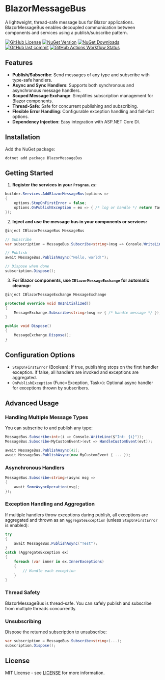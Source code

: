 # BlazorMessageBus

A lightweight, thread-safe message bus for Blazor applications.
BlazorMessageBus enables decoupled communication between components and services using a publish/subscribe pattern.

[![GitHub License](https://img.shields.io/github/license/chA0s-Chris/BlazorMessageBus?style=for-the-badge)](https://github.com/chA0s-Chris/BlazorMessageBus/blob/main/LICENSE)
[![NuGet Version](https://img.shields.io/nuget/v/BlazorMessageBus?style=for-the-badge)](https://www.nuget.org/packages/BlazorMessageBus)
[![NuGet Downloads](https://img.shields.io/nuget/dt/BlazorMessageBus?style=for-the-badge)](https://www.nuget.org/packages/BlazorMessageBus)
[![GitHub last commit](https://img.shields.io/github/last-commit/chA0s-Chris/BlazorMessageBus?style=for-the-badge)](https://github.com/chA0s-Chris/BlazorMessageBus/commits/)
[![GitHub Actions Workflow Status](https://img.shields.io/github/actions/workflow/status/chA0s-Chris/BlazorMessageBus/ci.yml?style=for-the-badge)]()

## Features

- **Publish/Subscribe**: Send messages of any type and subscribe with type-safe handlers.
- **Async and Sync Handlers**: Supports both synchronous and asynchronous message handlers.
- **Scoped Message Exchange**: Simplifies subscription management for Blazor components.
- **Thread-Safe**: Safe for concurrent publishing and subscribing.
- **Flexible Error Handling**: Configurable exception handling and fail-fast options.
- **Dependency Injection**: Easy integration with ASP.NET Core DI.

## Installation

Add the NuGet package:

```
dotnet add package BlazorMessageBus
```

## Getting Started

1. **Register the services in your `Program.cs`:**

```csharp
builder.Services.AddBlazorMessageBus(options =>
{
    options.StopOnFirstError = false;
    options.OnPublishException = ex => { /* log or handle */ return Task.CompletedTask; };
});
```

2. **Inject and use the message bus in your components or services:**

```csharp
@inject IBlazorMessageBus MessageBus

// Subscribe
var subscription = MessageBus.Subscribe<string>(msg => Console.WriteLine(msg));

// Publish
await MessageBus.PublishAsync("Hello, world!");

// Dispose when done
subscription.Dispose();
```

3. **For Blazor components, use `IBlazorMessageExchange` for automatic cleanup:**

```csharp
@inject IBlazorMessageExchange MessageExchange

protected override void OnInitialized()
{
    MessageExchange.Subscribe<string>(msg => { /* handle message */ });
}

public void Dispose()
{
    MessageExchange.Dispose();
}
```

## Configuration Options

- `StopOnFirstError` (Boolean): If true, publishing stops on the first handler exception. If false, all handlers are invoked and exceptions are aggregated.
- `OnPublishException` (Func<Exception, Task>): Optional async handler for exceptions thrown by subscribers.

## Advanced Usage

### Handling Multiple Message Types

You can subscribe to and publish any type:

```csharp
MessageBus.Subscribe<int>(i => Console.WriteLine($"Int: {i}"));
MessageBus.Subscribe<MyCustomEvent>(evt => HandleCustomEvent(evt));

await MessageBus.PublishAsync(42);
await MessageBus.PublishAsync(new MyCustomEvent { ... });
```

### Asynchronous Handlers

```csharp
MessageBus.Subscribe<string>(async msg =>
{
    await SomeAsyncOperation(msg);
});
```

### Exception Handling and Aggregation

If multiple handlers throw exceptions during publish, all exceptions are aggregated and thrown as an `AggregateException` (unless `StopOnFirstError` is enabled):

```csharp
try
{
    await MessageBus.PublishAsync("Test");
}
catch (AggregateException ex)
{
    foreach (var inner in ex.InnerExceptions)
    {
        // Handle each exception
    }
}
```

### Thread Safety

BlazorMessageBus is thread-safe. You can safely publish and subscribe from multiple threads concurrently.

### Unsubscribing

Dispose the returned subscription to unsubscribe:

```csharp
var subscription = MessageBus.Subscribe<string>(...);
subscription.Dispose();
```

## License

MIT License - see [LICENSE](./LICENSE) for more information.
